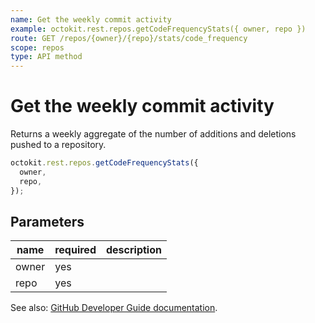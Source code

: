 ```yaml
---
name: Get the weekly commit activity
example: octokit.rest.repos.getCodeFrequencyStats({ owner, repo })
route: GET /repos/{owner}/{repo}/stats/code_frequency
scope: repos
type: API method
---
```


# Get the weekly commit activity

Returns a weekly aggregate of the number of additions and deletions pushed to a repository.

```js
octokit.rest.repos.getCodeFrequencyStats({
  owner,
  repo,
});
```

## Parameters

<table>
  <thead>
    <tr>
      <th>name</th>
      <th>required</th>
      <th>description</th>
    </tr>
  </thead>
  <tbody>
    <tr><td>owner</td><td>yes</td><td>

</td></tr>
<tr><td>repo</td><td>yes</td><td>

</td></tr>
  </tbody>
</table>

See also: [GitHub Developer Guide documentation](https://docs.github.com/rest/reference/repos#get-the-weekly-commit-activity).
